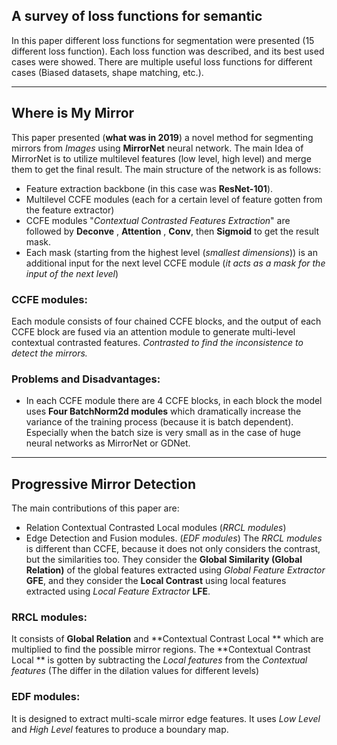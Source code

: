 ## A survey of loss functions for semantic
In this paper different loss functions for segmentation were presented (15 different loss function). Each loss function was described, and its best used cases were showed.
There are multiple useful loss functions for different cases (Biased datasets, shape matching, etc.).
________________________________________________________________
## Where is My Mirror
This paper presented (**what was in 2019**) a novel method for segmenting mirrors from *Images* using **MirrorNet** neural network.
The main Idea of MirrorNet is to utilize  multilevel features (low level, high level) and merge them to get the final result.
The main structure of the network is as follows:
- Feature extraction backbone (in this case was **ResNet-101**).
- Multilevel CCFE modules (each for a certain level of feature gotten from the feature extractor)
- CCFE modules "*Contextual Contrasted Features Extraction*" are followed by **Deconve** , **Attention** , **Conv**, then **Sigmoid** to get the result mask.
- Each mask (starting from the highest level (*smallest dimensions*)) is an additional input for the next level CCFE module (*it acts as a mask for the input of the next level*)
### CCFE modules:
Each module consists of four chained CCFE blocks, and the output of each CCFE block are fused via an attention module to generate multi-level contextual contrasted features. *Contrasted to find the inconsistence to detect the mirrors.*

### Problems and Disadvantages:
- In each CCFE module there are 4 CCFE blocks, in each block the model uses **Four BatchNorm2d modules** which dramatically increase the variance of the training process (because it is batch dependent). Especially when the batch size is very small as in the case of huge neural networks as MirrorNet or GDNet.
________________________________________________________________
## Progressive Mirror Detection
The main contributions of this paper are:
- Relation Contextual Contrasted Local modules (*RRCL modules*)
- Edge Detection and Fusion modules. (*EDF modules*)
The *RRCL modules* is different than  CCFE, because it does not only considers the contrast, but the similarities too.
They consider the **Global Similarity (Global Relation)** of the global features extracted using *Global Feature Extractor* **GFE**, and they consider the **Local Contrast** using local features extracted using *Local Feature Extractor* **LFE**.
### RRCL modules:
It consists of **Global Relation** and **Contextual Contrast Local ** which are multiplied to find the possible mirror regions.
The **Contextual Contrast Local ** is gotten by subtracting the *Local features* from the *Contextual features* (The differ in the dilation values for different levels)

### EDF modules:
It is designed to extract multi-scale mirror edge features.
It uses *Low Level* and *High Level* features to produce a boundary map.

